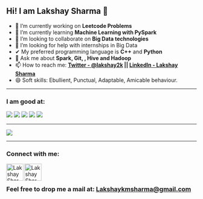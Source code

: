 ## Hi! I am Lakshay Sharma 👋


- 🔭 I’m currently working on **Leetcode Problems**
- 🌱 I’m currently learning **Machine Learning with PySpark**
- 👯 I’m looking to collaborate on **Big Data technologies**
- 🤔 I’m looking for help with internships in Big Data 
- ✔  My preferred programming language is **C++** and **Python**
- 💬 Ask me about **Spark, Git, , Hive and Hadoop**
- 📫 How to reach me: **[Twitter - @lakshay2k](https://twitter.com/Lakshay2k)  ||  [LinkedIn - Lakshay Sharma](https://www.linkedin.com/in/lakshay-sharma-7594a91b4/)**
- 😄 Soft skills: Ebullient, Punctual, Adaptable, Amicable behaviour.

---------------------------------------------------------------------------------------------------------------------------------------------

### I am good at:

<img src="https://camo.githubusercontent.com/4f5dce6f2e6e5a4f82b5549f32cfbf0d53f9d2cd23b6a16cbfc6424984ea1b68/68747470733a2f2f696d672e69636f6e73382e636f6d2f636f6c6f722f32782f6769742e706e67">    <img src="https://camo.githubusercontent.com/8a8cd69ed5b1ad0cf4b668240056834f2f5ed899724feeea14b78fd5cd46db26/68747470733a2f2f696d672e69636f6e73382e636f6d2f636f6c6f722f32782f632d706c75732d706c75732d6c6f676f2e706e67">    <img src="https://camo.githubusercontent.com/01a4111afcf1b80bd14ced37bfec0b72d5279dd6761b26d5cc3077fa84d0ffbe/68747470733a2f2f696d672e69636f6e73382e636f6d2f636f6c6f722f32782f707974686f6e2e706e67">    <img src="https://camo.githubusercontent.com/7972de81e4b01c35c2830899c46de2bafb7ad8e935eeecc086639461badfde75/68747470733a2f2f696d672e69636f6e73382e636f6d2f636f6c6f722f32782f632d70726f6772616d6d696e672e706e67">    <img src="https://camo.githubusercontent.com/64d3fff70dcf8e06d9edec85e3e2ac15e0cb026c3317e5afe9377cd49ea4fc23/68747470733a2f2f696d672e69636f6e73382e636f6d2f636f6c6f722f32782f73716c2e706e67">


--------------------------------------------------------------------------------------------------------------------------------------------

<img src="https://github-readme-stats.vercel.app/api?username=lakshay2k&&show_icons=true&title_color=ffffcc&icon_color=AAA&text_color=daf7dc&bg_color=556B2F">

--------------------------------------------------------------------------------------------------------------------------------------------

### Connect with me:

[<img align="left" alt="Lakshay Sharma | Twitter" width="45px" src="https://abs.twimg.com/favicons/twitter.ico" />][twitter]
[<img align="left" alt="Lakshay Sharma | LinkedIn" width="45px" src="https://static-exp1.licdn.com/sc/h/al2o9zrvru7aqj8e1x2rzsrca" />][linkedin]


<br />
<br />


### Feel free to drop me a mail at: <Email> Lakshaykmsharma@gmail.com </Email>




[twitter]: https://twitter.com/Lakshay2k
[linkedin]: https://www.linkedin.com/in/lakshay-sharma-7594a91b4/
